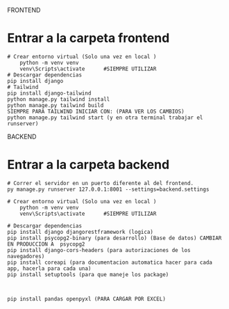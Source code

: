 

FRONTEND

# Entrar a la carpeta frontend
    # Crear entorno virtual (Solo una vez en local )
        python -m venv venv
        venv\Scripts\activate      #SIEMPRE UTILIZAR 
    # Descargar dependencias
    pip install django
    # Tailwind
    pip install django-tailwind   
    python manage.py tailwind install 
    python manage.py tailwind build   
    SIEMPRE PARA TAILWIND INICIAR CON: (PARA VER LOS CAMBIOS)
    python manage.py tailwind start (y en otra terminal trabajar el runserver)
BACKEND 

# Entrar a la carpeta backend

    # Correr el servidor en un puerto diferente al del frontend.
    py manage.py runserver 127.0.0.1:8001 --settings=backend.settings

    # Crear entorno virtual (Solo una vez en local )
        python -m venv venv
        venv\Scripts\activate      #SIEMPRE UTILIZAR 

    # Descargar dependencias
    pip install django djangorestframework (logica)
    pip install psycopg2-binary (para desarrollo) (Base de datos) CAMBIAR EN PRODUCCION A  psycopg2
    pip install django-cors-headers (para autorizaciones de los navegadores)
    pip install coreapi (para documentacion automatica hacer para cada app, hacerla para cada una)
    pip install setuptools (para que maneje los package)



    pip install pandas openpyxl (PARA CARGAR POR EXCEL)
